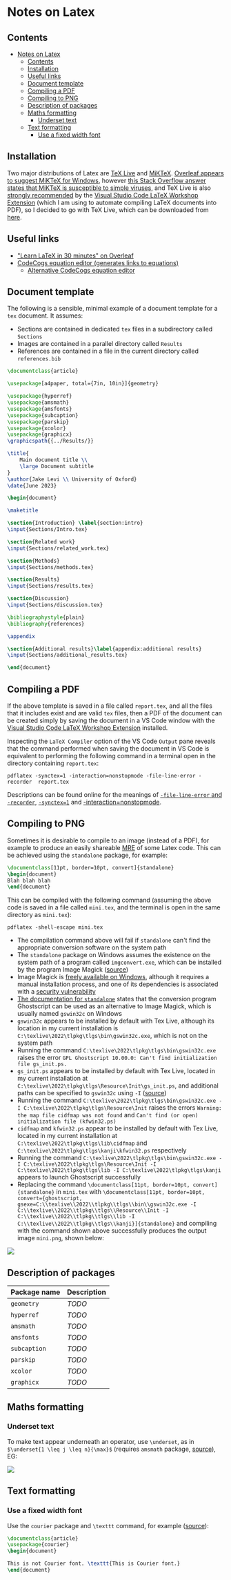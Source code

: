 # Notes on Latex

## Contents

- [Notes on Latex](#notes-on-latex)
  - [Contents](#contents)
  - [Installation](#installation)
  - [Useful links](#useful-links)
  - [Document template](#document-template)
  - [Compiling a PDF](#compiling-a-pdf)
  - [Compiling to PNG](#compiling-to-png)
  - [Description of packages](#description-of-packages)
  - [Maths formatting](#maths-formatting)
    - [Underset text](#underset-text)
  - [Text formatting](#text-formatting)
    - [Use a fixed width font](#use-a-fixed-width-font)

## Installation

Two major distributions of Latex are [TeX Live](https://www.tug.org/texlive/) and [MiKTeX](https://miktex.org/download). [Overleaf appears to suggest MiKTeX for Windows](https://www.overleaf.com/learn/latex/Choosing_a_LaTeX_Compiler#TeX_distributions), however [this Stack Overflow answer states that MiKTeX is susceptible to simple viruses](https://tex.stackexchange.com/a/20415/266921), and TeX Live is also [strongly recommended](https://github.com/James-Yu/LaTeX-Workshop/wiki/Install#requirements) by the [Visual Studio Code LaTeX Workshop Extension](https://github.com/James-Yu/LaTeX-Workshop) (which I am using to automate compiling LaTeX documents into PDF), so I decided to go with TeX Live, which can be downloaded from [here](https://www.tug.org/texlive/).

## Useful links

- ["Learn LaTeX in 30 minutes" on Overleaf](https://www.overleaf.com/learn/latex/Learn_LaTeX_in_30_minutes)
- [CodeCogs equation editor (generates links to equations)](https://editor.codecogs.com/)
  - [Alternative CodeCogs equation editor](https://latex.codecogs.com/eqneditor/editor.php)

## Document template

The following is a sensible, minimal example of a document template for a `tex` document. It assumes:

- Sections are contained in dedicated `tex` files in a subdirectory called `Sections`
- Images are contained in a parallel directory called `Results`
- References are contained in a file in the current directory called `references.bib`

```latex
\documentclass{article}

\usepackage[a4paper, total={7in, 10in}]{geometry}

\usepackage{hyperref}
\usepackage{amsmath}
\usepackage{amsfonts}
\usepackage{subcaption}
\usepackage{parskip}
\usepackage{xcolor}
\usepackage{graphicx}
\graphicspath{{../Results/}}

\title{
    Main document title \\
    \large Document subtitle
}
\author{Jake Levi \\ University of Oxford}
\date{June 2023}

\begin{document}

\maketitle

\section{Introduction} \label{section:intro}
\input{Sections/Intro.tex}

\section{Related work}
\input{Sections/related_work.tex}

\section{Methods}
\input{Sections/methods.tex}

\section{Results}
\input{Sections/results.tex}

\section{Discussion}
\input{Sections/discussion.tex}

\bibliographystyle{plain}
\bibliography{references}

\appendix

\section{Additional results}\label{appendix:additional results}
\input{Sections/additional_results.tex}

\end{document}
```

## Compiling a PDF

If the above template is saved in a file called `report.tex`, and all the files that it includes exist and are valid `tex` files, then a PDF of the document can be created simply by saving the document in a VS Code window with the [Visual Studio Code LaTeX Workshop Extension](https://github.com/James-Yu/LaTeX-Workshop) installed.

Inspecting the `LaTeX Compiler` option of the VS Code `Output` pane reveals that the command performed when saving the document in VS Code is equivalent to performing the following command in a terminal open in the directory containing `report.tex`:

```
pdflatex -synctex=1 -interaction=nonstopmode -file-line-error -recorder  report.tex
```

Descriptions can be found online for the meanings of [`-file-line-error` and `-recorder`](https://linux.die.net/man/1/pdflatex), [`-synctex=1`](https://tex.stackexchange.com/a/118491/266921) and [-interaction=nonstopmode](https://tex.stackexchange.com/a/258816/266921).

## Compiling to PNG

Sometimes it is desirable to compile to an image (instead of a PDF), for example to produce an easily shareable [MRE](https://en.wikipedia.org/wiki/Minimal_reproducible_example) of some Latex code. This can be achieved using the `standalone` package, for example:

```tex
\documentclass[11pt, border=10pt, convert]{standalone}
\begin{document}
Blah blah blah
\end{document}
```

This can be compiled with the following command (assuming the above code is saved in a file called `mini.tex`, and the terminal is open in the same directory as `mini.tex`):

```
pdflatex -shell-escape mini.tex
```

- The compilation command above will fail if `standalone` can't find the appropriate conversion software on the system path
- The `standalone` package on Windows assumes the existence on the system path of a program called `imgconvert.exe`, which can be installed by the program Image Magick ([source](http://mirrors.ibiblio.org/CTAN/macros/latex/contrib/standalone/standalone.pdf))
- Image Magick is [freely available on Windows](https://www.imagemagick.org/script/download.php#windows), although it requires a manual installation process, and one of its dependencies is associated with a [security vulnerability](https://askubuntu.com/a/1081907/1078405)
- [The documentation for `standalone`](http://mirrors.ibiblio.org/CTAN/macros/latex/contrib/standalone/standalone.pdf) states that the conversion program Ghostscript can be used as an alternative to Image Magick, which is usually named `gswin32c` on Windows
- `gswin32c` appears to be installed by default with Tex Live, although its location in my current installation is `C:\texlive\2022\tlpkg\tlgs\bin\gswin32c.exe`, which is not on the system path
- Running the command `C:\texlive\2022\tlpkg\tlgs\bin\gswin32c.exe` raises the error `GPL Ghostscript 10.00.0: Can't find initialization file gs_init.ps.`
- `gs_init.ps` appears to be installed by default with Tex Live, located in my current installation at `C:\texlive\2022\tlpkg\tlgs\Resource\Init\gs_init.ps`, and additional paths can be specified to `gswin32c` using `-I` ([source](https://stackoverflow.com/a/12876349/8477566))
- Running the command `C:\texlive\2022\tlpkg\tlgs\bin\gswin32c.exe -I C:\texlive\2022\tlpkg\tlgs\Resource\Init` raises the errors `Warning: the map file cidfmap was not found` and `Can't find (or open) initialization file (kfwin32.ps)`
- `cidfmap` and `kfwin32.ps` appear to be installed by default with Tex Live, located in my current installation at `C:\texlive\2022\tlpkg\tlgs\lib\cidfmap` and `C:\texlive\2022\tlpkg\tlgs\kanji\kfwin32.ps` respectively
- Running the command `C:\texlive\2022\tlpkg\tlgs\bin\gswin32c.exe -I C:\texlive\2022\tlpkg\tlgs\Resource\Init -I C:\texlive\2022\tlpkg\tlgs\lib -I C:\texlive\2022\tlpkg\tlgs\kanji` appears to launch Ghostscript successfully
- Replacing the command `\documentclass[11pt, border=10pt, convert]{standalone}` in `mini.tex` with `\documentclass[11pt, border=10pt, convert={ghostscript, gsexe=C:\\texlive\\2022\\tlpkg\\tlgs\\bin\\gswin32c.exe -I C:\\texlive\\2022\\tlpkg\\tlgs\\Resource\\Init -I C:\\texlive\\2022\\tlpkg\\tlgs\\lib -I C:\\texlive\\2022\\tlpkg\\tlgs\\kanji}]{standalone}` and compiling with the command shown above successfully produces the output image `mini.png`, shown below:

![](Images/mini.png)

## Description of packages

Package name | Description
--- | ---
`geometry`    | *TODO*
`hyperref`    | *TODO*
`amsmath`     | *TODO*
`amsfonts`    | *TODO*
`subcaption`  | *TODO*
`parskip`     | *TODO*
`xcolor`      | *TODO*
`graphicx`    | *TODO*

## Maths formatting

### Underset text

To make text appear underneath an operator, use `\underset`, as in `$\underset{1 \leq j \leq n}{\max}$` (requires `amsmath` package, [source](https://tex.stackexchange.com/a/40217/266921)), EG:

![](https://latex.codecogs.com/svg.image?\underset{1&space;\leq&space;j&space;\leq&space;n}{\max}\left[&space;\frac{x_j}{y_j}&space;\right])

## Text formatting

### Use a fixed width font

Use the `courier` package and `\texttt` command, for example ([source](https://tex.stackexchange.com/a/24848/266921)):

```latex
\documentclass{article}
\usepackage{courier}
\begin{document}

This is not Courier font. \texttt{This is Courier font.}
\end{document}​​​​​​​​​​​​​​​​​​​​​​​​​​​​​​
```
